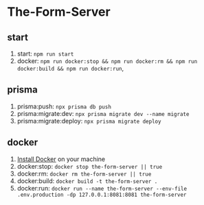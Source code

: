 # The-Form-Server

## start
1. start: `npm run start`
2. docker: `npm run docker:stop && npm run docker:rm && npm run docker:build && npm run docker:run`,

## prisma
1. prisma:push: `npx prisma db push`
2. prisma:migrate:dev: `npx prisma migrate dev --name migrate`
3. prisma:migrate:deploy: `npx prisma migrate deploy`

## docker
1. [Install Docker](https://docs.docker.com/get-docker/) on your machine
2. docker:stop: `docker stop the-form-server || true`
3. docker:rm: `docker rm the-form-server || true`
4. docker:build: `docker build -t the-form-server .`
5. docker:run: `docker run --name the-form-server --env-file .env.production -dp 127.0.0.1:8081:8081 the-form-server`
